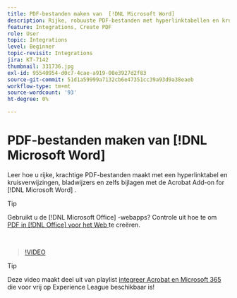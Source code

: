 ```yaml
---
title: PDF-bestanden maken van  [!DNL Microsoft Word]
description: Rijke, robuuste PDF-bestanden met hyperlinktabellen en kruisverwijzingen, bladwijzers en zelfs bijlagen zijn eenvoudig te maken met de Acrobat Add-on voor  [!DNL Microsoft Word]
feature: Integrations, Create PDF
role: User
topic: Integrations
level: Beginner
topic-revisit: Integrations
jira: KT-7142
thumbnail: 331736.jpg
exl-id: 95540954-d0c7-4cae-a919-00e3927d2f83
source-git-commit: 51d1a59999a7132cb6e47351cc39a93d9a38eaeb
workflow-type: tm+mt
source-wordcount: '93'
ht-degree: 0%

---
```


# PDF-bestanden maken van [!DNL Microsoft Word]

Leer hoe u rijke, krachtige PDF-bestanden maakt met een hyperlinktabel en kruisverwijzingen, bladwijzers en zelfs bijlagen met de Acrobat Add-on for [!DNL Microsoft Word] .

>[!TIP]
>
>Gebruikt u de [!DNL Microsoft Office] -webapps? Controle uit hoe te om [ PDF in  [!DNL Office]  voor het Web ](../integrate/createofficeweb.md) te creëren.

<br>

>[!VIDEO](https://video.tv.adobe.com/v/331736?quality=12&learn=on&hidetitle=true)

>[!TIP]
>
>Deze video maakt deel uit van playlist [ integreer Acrobat en Microsoft 365 ](https://experienceleague.adobe.com/nl/playlists/acrobat-integrate-microsoft-365) die voor vrij op Experience League beschikbaar is!